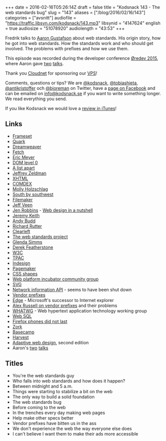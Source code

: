 +++
date = 2016-02-16T05:26:14Z
draft = false
title = "Kodsnack 143 - The web standards bug"
slug = "143"
aliases = ["/blog/2016/02/16/143"]
categories = ["avsnitt"]
audiofile = "https://traffic.libsyn.com/kodsnack/143.mp3"
libsynid = "4147624"
english = true
audiosize = "51078920"
audiolength = "43:53"
+++

Fredrik talks to [Aaron Gustafson](https://aaron-gustafson.com/) about web standards. His origin story, how he got into web standards. How the standards work and who should get involved. The problems with prefixes and how we use them.

This episode was recorded during the developer conference [Øredev 2015](https://vimeo.com/144824775), where Aaron gave [two](https://vimeo.com/144870932) [talks](https://vimeo.com/144979022).

Thank you [Cloudnet](http://www.cloudnet.se) for sponsoring our [VPS](http://en.wikipedia.org/wiki/Virtual_private_server)!

Comments, questions or tips? We are [@kodsnack](https://www.twitter.com/kodsnack), [@tobiashieta](https://www.twitter.com/tobiashieta), [@antikristoffer](https://www.twitter.com/antikristoffer) och [@bjoreman](https://www.twitter.com/bjoreman) on Twitter, have a [page on Facebook](https://www.facebook.com/kodsnack) and can be emailed on [info@kodsnack.se](mailto:info@kodsnack.se) if you want to write something longer. We read everything you send.

If you like Kodsnack we would love a [review in iTunes](http://itunes.apple.com/se/podcast/kodsnack/id561631498?l=en)!

## Links ##
* [Frameset](https://developer.mozilla.org/en-US/docs/Web/HTML/Element/frameset)
* [Quark](https://en.wikipedia.org/wiki/QuarkXPress)
* [Dreamweaver](https://en.wikipedia.org/wiki/Adobe_Dreamweaver)
* [Fetch](https://en.wikipedia.org/wiki/Fetch_%28FTP_client%29)
* [Eric Meyer](https://en.wikipedia.org/wiki/Eric_A._Meyer)
* [DOM level 0](http://www.quirksmode.org/js/dom0.html)
* [A list apart](http://alistapart.com/about)
* [Jeffrey Zeldman](https://en.wikipedia.org/wiki/Jeffrey_Zeldman)
* [XHTML](https://en.wikipedia.org/wiki/XHTML)
* [COMDEX](https://en.wikipedia.org/wiki/COMDEX)
* [Molly Holzschlag](https://en.wikipedia.org/wiki/Molly_Holzschlag)
* [South by southwest](https://en.wikipedia.org/wiki/South_by_Southwest)
* [Filemaker](https://en.wikipedia.org/wiki/FileMaker)
* [Jeff Veen](https://twitter.com/veen?lang=sv)
* [Jen Robbins](https://en.wikipedia.org/wiki/Jennifer_Niederst_Robbins) - [Web design in a nutshell](http://shop.oreilly.com/product/9780596009878.do)
* [Jeremy Keith](https://adactio.com/)
* [Andy Budd](http://clearleft.com/is/andy-budd)
* [Richard Rutter](http://clearleft.com/is/richard-rutter)
* [Clearleft](http://clearleft.com/)
* [The web standards project](http://www.webstandards.org/)
* [Glenda Simms](http://www.webstandards.org/about/members/goodwitch/)
* [Derek Featherstone](http://www.webstandards.org/about/members/feather/)
* [W3C](http://www.w3.org/)
* [TPAC](https://www.w3.org/TPAC/)
* [Indesign](https://en.wikipedia.org/wiki/Adobe_InDesign)
* [Pagemaker](https://en.wikipedia.org/wiki/Adobe_PageMaker)
* [CSS shapes](http://www.html5rocks.com/en/tutorials/shapes/getting-started/)
* [Web platform incubator community group](https://www.w3.org/community/wicg/)
* [SVG](https://en.wikipedia.org/wiki/Scalable_Vector_Graphics)
* [Network information API](https://www.w3.org/TR/netinfo-api/) - seems to have been shut down
* [Vendor prefixes](https://developer.mozilla.org/en-US/docs/Glossary/Vendor_Prefix)
* [Edge](https://en.wikipedia.org/wiki/Microsoft_Edge) - Microsoft's successor to Internet explorer
* [Alex Russell on vendor prefixes](https://medium.com/@slightlylate/doing-science-on-the-web-af26d9be2faa#.6zu2sj3y1) and their problems
* [WHATWG](https://whatwg.org/) - Web hypertext application technology working group
* [Web SQL](https://en.wikipedia.org/wiki/Web_SQL_Database)
* [Firefox phones did not last](http://www.theverge.com/2015/12/8/9872802/mozilla-has-killed-the-firefox-phone)
* [Zork](https://en.wikipedia.org/wiki/Zork)
* [Basecamp](https://en.wikipedia.org/wiki/Basecamp_%28software%29)
* [Harvest](https://en.wikipedia.org/wiki/Harvest_%28software%29)
* [Adaptive web design](http://adaptivewebdesign.info/2nd-edition/), second edition
* Aaron's [two](https://vimeo.com/144870932) [talks](https://vimeo.com/144979022)

## Titles ##
* You're the web standards guy
* Who falls into web standards and how does it happen?
* Between midnight and 5 a.m.
* Things were starting to stabilize a bit on the web
* The only way to build a solid foundation
* The web standards bug
* Before coming to the web
* In the trenches every day making web pages
* Help make other specs better
* Vendor prefixes have bitten us in the ass
* We don't experience the web the way everyone else does
* I can't believe I want them to make their ads more accessible